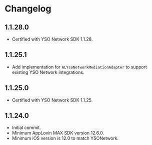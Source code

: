 # Changelog

## 1.1.28.0
* Certified with YSO Network SDK 1.1.28.

## 1.1.25.1
* Add implementation for `ALYsoNetworkMediationAdapter` to support existing YSO Network integrations.

## 1.1.25.0
* Certified with YSO Network SDK 1.1.25.

## 1.1.24.0
* Initial commit.
* Minimum AppLovin MAX SDK version 12.6.0.
* Minimum iOS version is 12.0 to match YSONetwork.
